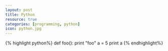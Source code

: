 ```yaml
---
layout: post
title: Python
resource: true
categories: [programming, python]
icon: python.jpg
---
```


{% highlight python%}
def foo():
	print "foo"
a = 5
print a
{% endhighlight%}